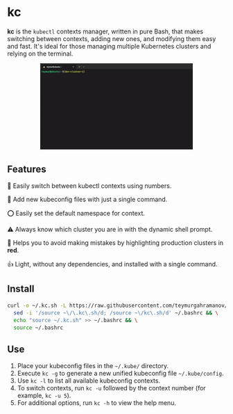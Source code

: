 # kc

__kc__ is the `kubectl` contexts manager, written in pure Bash, that makes switching between contexts, adding new ones, and modifying them easy and fast. It's ideal for those managing multiple Kubernetes clusters and relying on the terminal.

<p align="center">
    <img src="demo.gif" style="width: 70%; height: auto;" />
</p>

## Features

🔢 Easily switch between kubectl contexts using numbers.

🧩 Add new kubeconfig files with just a single command.

⭕ Easily set the default namespace for context.

⚠️ Always know which cluster you are in with the dynamic shell prompt.

🚨 Helps you to avoid making mistakes by highlighting production clusters in __red__.

👍 Light, without any dependencies, and installed with a single command.
  
## Install
```bash
curl -o ~/.kc.sh -L https://raw.githubusercontent.com/teymurgahramanov/kc/v1.3.0/kc.sh && \
  sed -i '/source ~\/\.kc\.sh/d; /source ~\/kc\.sh/d' ~/.bashrc && \
  echo "source ~/.kc.sh" >> ~/.bashrc && \
  source ~/.bashrc
```

## Use
1. Place your kubeconfig files in the `~/.kube/` directory.
2. Execute `kc -g` to generate a new unified kubeconfig file `~/.kube/config`.
3. Use `kc -l` to list all available kubeconfig contexts.
4. To switch contexts, run `kc -u` followed by the context number (for example, `kc -u 5`).
5. For additional options, run `kc -h` to view the help menu.
